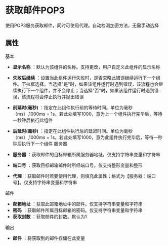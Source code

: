 # 获取邮件POP3

使用POP3服务获取邮件，同时可使用代理。自动检测加密方法，无需手动选择

## 属性
基本
- **显示名称** ：默认为该组件的名称。支持更改，用户自定义此组件的显示名称
- **失败后继续** ：设置当此组件运行失败时，是否忽略此错误继续运行下一个组件。下拉框选择，当选择"是"时，如果该组件运行时遇到错误，该流程也会继续执行下一个组件，并不会停止；当选择"否"时，如果该组件运行时遇到错误，该流程将会停止执行并抛出错误
- **前延时(毫秒)** ：指定在此组件执行前的等待时间。单位为毫秒（ms）,1000ms = 1s。若此处填写1000，意为上一个组件执行完毕后，等待一秒钟后执行此组件
- **后延时(毫秒)** ：指定在此组件执行后的延迟时间。单位为毫秒（ms）,1000ms = 1s。若此处填写1000，意为此组件执行完毕后，等待一秒钟后执行下一个组件
服务器

- **服务器** ：获取邮件的目标邮箱所属服务器地址。仅支持字符串变量和字符串
- **端口号** ：获取目标邮箱邮件时所经端口号。仅支持整形变量和整形
- **代理** ：获取邮件时若要使用代理，则填充此属性；格式为【服务器：端口号】。仅支持字符串变量和字符串

邮件

- **邮箱地址** ：获取此邮箱地址中的邮件。仅支持字符串变量和字符串
- **密码** ：获取邮件所属目标邮箱的密码。仅支持字符串变量和字符串
- **获取封数** ：获取邮件的封数。默认为1

输出

- **邮件** ：将获取到的邮件存储在此变量
